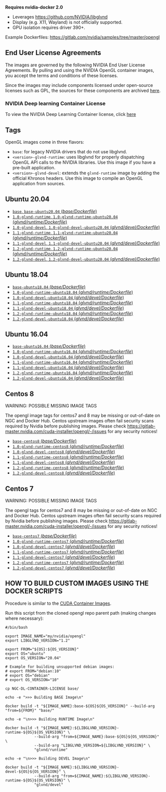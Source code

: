 **Requires nvidia-docker 2.0**

- Leverages https://github.com/NVIDIA/libglvnd
- Display (e.g. X11, Wayland) is not officially supported.
- GPU isolation requires driver 390+.

Example Dockerfiles: https://gitlab.com/nvidia/samples/tree/master/opengl

## End User License Agreements

The images are governed by the following NVIDIA End User License Agreements. By pulling and using the NVIDIA OpenGL container images, you accept the terms and conditions of these licenses.

Since the images may include components licensed under open-source licenses such as GPL, the sources for these components are archived [here](https://developer.download.nvidia.com/compute/cuda/opensource/image).

### NVIDIA Deep learning Container License

To view the NVIDIA Deep Learning Container license, click [here](https://developer.nvidia.com/ngc/nvidia-deep-learning-container-license)

## Tags

OpenGL images come in three flavors:

* ```base```: for legacy NVIDIA drivers that do not use libglvnd.
* ```<version>-glvnd-runtime```: uses libglvnd for properly dispatching OpenGL API calls to the NVIDIA libraries.
  Use this image if you have a pre-built application.
* ```<version>-glvnd-devel```: extends the `glvnd-runtime` image by adding the official Khronos headers.
  Use this image to compile an OpenGL application from sources.

## Ubuntu 20.04

- [`base`, `base-ubuntu20.04` (*base/Dockerfile*)](https://gitlab.com/nvidia/container-images/opengl/blob/ubuntu20.04/base/Dockerfile)
- [`1.0-glvnd-runtime`, `1.0-glvnd-runtime-ubuntu20.04` (*glvnd/runtime/Dockerfile*)](https://gitlab.com/nvidia/container-images/opengl/blob/ubuntu20.04/glvnd/runtime/Dockerfile)
- [`1.0-glvnd-devel`, `1.0-glvnd-devel-ubuntu20.04` (*glvnd/devel/Dockerfile*)](https://gitlab.com/nvidia/container-images/opengl/blob/ubuntu20.04/glvnd/devel/Dockerfile)
- [`1.1-glvnd-runtime`, `1.1-glvnd-runtime-ubuntu20.04` (*glvnd/runtime/Dockerfile*)](https://gitlab.com/nvidia/container-images/opengl/blob/ubuntu20.04/glvnd/runtime/Dockerfile)
- [`1.1-glvnd-devel`, `1.1-glvnd-devel-ubuntu20.04` (*glvnd/devel/Dockerfile*)](https://gitlab.com/nvidia/container-images/opengl/blob/ubuntu20.04/glvnd/devel/Dockerfile)
- [`1.2-glvnd-runtime`, `1.2-glvnd-runtime-ubuntu20.04` (*glvnd/runtime/Dockerfile*)](https://gitlab.com/nvidia/container-images/opengl/blob/ubuntu20.04/glvnd/runtime/Dockerfile)
- [`1.2-glvnd-devel`, `1.2-glvnd-devel-ubuntu20.04` (*glvnd/devel/Dockerfile*)](https://gitlab.com/nvidia/container-images/opengl/blob/ubuntu20.04/glvnd/devel/Dockerfile)

## Ubuntu 18.04

- [`base-ubuntu18.04` (*base/Dockerfile*)](https://gitlab.com/nvidia/container-images/opengl/blob/ubuntu18.04/base/Dockerfile)
- [`1.0-glvnd-runtime-ubuntu18.04` (*glvnd/runtime/Dockerfile*)](https://gitlab.com/nvidia/container-images/opengl/blob/ubuntu18.04/glvnd/runtime/Dockerfile)
- [`1.0-glvnd-devel-ubuntu18.04` (*glvnd/devel/Dockerfile*)](https://gitlab.com/nvidia/container-images/opengl/blob/ubuntu18.04/glvnd/devel/Dockerfile)
- [`1.1-glvnd-runtime-ubuntu18.04` (*glvnd/runtime/Dockerfile*)](https://gitlab.com/nvidia/container-images/opengl/blob/ubuntu18.04/glvnd/runtime/Dockerfile)
- [`1.1-glvnd-devel-ubuntu18.04` (*glvnd/devel/Dockerfile*)](https://gitlab.com/nvidia/container-images/opengl/blob/ubuntu18.04/glvnd/devel/Dockerfile)
- [`1.2-glvnd-runtime-ubuntu18.04` (*glvnd/runtime/Dockerfile*)](https://gitlab.com/nvidia/container-images/opengl/blob/ubuntu18.04/glvnd/runtime/Dockerfile)
- [`1.2-glvnd-devel-ubuntu18.04` (*glvnd/devel/Dockerfile*)](https://gitlab.com/nvidia/container-images/opengl/blob/ubuntu18.04/glvnd/devel/Dockerfile)

## Ubuntu 16.04

- [`base-ubuntu16.04` (*base/Dockerfile*)](https://gitlab.com/nvidia/container-images/opengl/blob/ubuntu16.04/base/Dockerfile)
- [`1.0-glvnd-runtime-ubuntu16.04` (*glvnd/runtime/Dockerfile*)](https://gitlab.com/nvidia/container-images/opengl/blob/ubuntu16.04/glvnd/runtime/Dockerfile)
- [`1.0-glvnd-devel-ubuntu16.04` (*glvnd/devel/Dockerfile*)](https://gitlab.com/nvidia/container-images/opengl/blob/ubuntu16.04/glvnd/devel/Dockerfile)
- [`1.1-glvnd-runtime-ubuntu16.04` (*glvnd/runtime/Dockerfile*)](https://gitlab.com/nvidia/container-images/opengl/blob/ubuntu16.04/glvnd/runtime/Dockerfile)
- [`1.1-glvnd-devel-ubuntu16.04` (*glvnd/devel/Dockerfile*)](https://gitlab.com/nvidia/container-images/opengl/blob/ubuntu16.04/glvnd/devel/Dockerfile)
- [`1.2-glvnd-runtime-ubuntu16.04` (*glvnd/runtime/Dockerfile*)](https://gitlab.com/nvidia/container-images/opengl/blob/ubuntu16.04/glvnd/runtime/Dockerfile)
- [`1.2-glvnd-devel-ubuntu16.04` (*glvnd/devel/Dockerfile*)](https://gitlab.com/nvidia/container-images/opengl/blob/ubuntu16.04/glvnd/devel/Dockerfile)

## Centos 8

WARNING: POSSIBLE MISSING IMAGE TAGS

The opengl image tags for centos7 and 8 may be missing or out-of-date on NGC and Docker Hub. Centos upstream images often fail security scans required by Nvidia before publishing images. Please check https://gitlab-master.nvidia.com/cuda-installer/opengl/-/issues for any security notices!

- [`base-centos8` (*base/Dockerfile*)](https://gitlab.com/nvidia/container-images/opengl/blob/centos8/base/Dockerfile)
- [`1.0-glvnd-runtime-centos8` (*glvnd/runtime/Dockerfile*)](https://gitlab.com/nvidia/container-images/opengl/blob/centos8/glvnd/runtime/Dockerfile)
- [`1.0-glvnd-devel-centos8` (*glvnd/devel/Dockerfile*)](https://gitlab.com/nvidia/container-images/opengl/blob/centos8/glvnd/devel/Dockerfile)
- [`1.1-glvnd-runtime-centos8` (*glvnd/runtime/Dockerfile*)](https://gitlab.com/nvidia/container-images/opengl/blob/centos8/glvnd/runtime/Dockerfile)
- [`1.1-glvnd-devel-centos8` (*glvnd/devel/Dockerfile*)](https://gitlab.com/nvidia/container-images/opengl/blob/centos8/glvnd/devel/Dockerfile)
- [`1.2-glvnd-runtime-centos8` (*glvnd/runtime/Dockerfile*)](https://gitlab.com/nvidia/container-images/opengl/blob/centos8/glvnd/runtime/Dockerfile)
- [`1.2-glvnd-devel-centos8` (*glvnd/devel/Dockerfile*)](https://gitlab.com/nvidia/container-images/opengl/blob/centos8/glvnd/devel/Dockerfile)

## Centos 7

WARNING: POSSIBLE MISSING IMAGE TAGS

The opengl tags for centos7 and 8 may be missing or out-of-date on NGC and Docker Hub. Centos upstream images often fail security scans required by Nvidia before publishing images. Please check https://gitlab-master.nvidia.com/cuda-installer/opengl/-/issues for any security notices!

- [`base-centos7` (*base/Dockerfile*)](https://gitlab.com/nvidia/container-images/opengl/blob/centos7/base/Dockerfile)
- [`1.0-glvnd-runtime-centos7` (*glvnd/runtime/Dockerfile*)](https://gitlab.com/nvidia/container-images/opengl/blob/centos7/glvnd/runtime/Dockerfile)
- [`1.0-glvnd-devel-centos7` (*glvnd/devel/Dockerfile*)](https://gitlab.com/nvidia/container-images/opengl/blob/centos7/glvnd/devel/Dockerfile)
- [`1.1-glvnd-runtime-centos7` (*glvnd/runtime/Dockerfile*)](https://gitlab.com/nvidia/container-images/opengl/blob/centos7/glvnd/runtime/Dockerfile)
- [`1.1-glvnd-devel-centos7` (*glvnd/devel/Dockerfile*)](https://gitlab.com/nvidia/container-images/opengl/blob/centos7/glvnd/devel/Dockerfile)
- [`1.2-glvnd-runtime-centos7` (*glvnd/runtime/Dockerfile*)](https://gitlab.com/nvidia/container-images/opengl/blob/centos7/glvnd/runtime/Dockerfile)
- [`1.2-glvnd-devel-centos7` (*glvnd/devel/Dockerfile*)](https://gitlab.com/nvidia/container-images/opengl/blob/centos7/glvnd/devel/Dockerfile)

## HOW TO BUILD CUSTOM IMAGES USING THE DOCKER SCRIPTS

Procedure is similar to the [CUDA Container Images](https://gitlab.com/nvidia/container-images/cuda#building-from-source).

Run this script from the cloned opengl repo parent path (making changes where necessary):

```
#/bin/bash

export IMAGE_NAME="my/nvidia/opengl"
export LIBGLVND_VERSION="1.2"

export FROM="${OS}:${OS_VERSION}"
export OS="ubuntu"
export OS_VERSION="20.04"

# Example for building unsupported debian images:
# export FROM="debian:10"
# export OS="debian"
# export OS_VERSION="10"

cp NGC-DL-CONTAINER-LICENSE base/

echo -e ">>> Building BASE Image\n"

docker build -t "${IMAGE_NAME}:base-${OS}${OS_VERSION}" --build-arg "from=${FROM}" "base/"

echo -e "\n>>> Building RUNTIME Image\n"

docker build -t "${IMAGE_NAME}:${LIBGLVND_VERSION}-runtime-${OS}${OS_VERSION}" \
             --build-arg "from=${IMAGE_NAME}:base-${OS}${OS_VERSION}" \
             --build-arg "LIBGLVND_VERSION=${LIBGLVND_VERSION}" \
             "glvnd/runtime"

echo -e "\n>>> Building DEVEL Image\n"

docker build -t "${IMAGE_NAME}:${LIBGLVND_VERSION}-devel-${OS}${OS_VERSION}" \
             --build-arg "from=${IMAGE_NAME}:${LIBGLVND_VERSION}-runtime-${OS}${OS_VERSION}" \
             "glvnd/devel"
```
